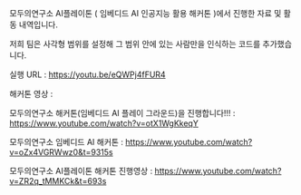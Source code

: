 모두의연구소 AI플레이톤 ( 임베디드 AI 인공지능 활용 해커톤 )에서 진행한 자료 및 활동 내역입니다.

저희 팀은 사각형 범위를 설정해 그 범위 안에 있는 사람만을 인식하는 코드를 추가했습니다.

실행 URL : https://youtu.be/eQWPj4fFUR4

해커톤 영상 : 

모두의연구소 해커톤(임베디드 AI 플레이 그라운드)을 진행합니다!!! : https://www.youtube.com/watch?v=otX1WgKkeqY

모두의연구소 임베디드 AI 해커톤 : https://www.youtube.com/watch?v=oZx4VGRWwz0&t=9315s

모두의연구소 AI플레이톤 해커톤 진행영상 : https://www.youtube.com/watch?v=ZR2q_tMMKCk&t=693s
